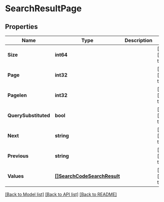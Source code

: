 # SearchResultPage

## Properties
Name | Type | Description | Notes
------------ | ------------- | ------------- | -------------
**Size** | **int64** |  | [optional] [default to null]
**Page** | **int32** |  | [optional] [default to null]
**Pagelen** | **int32** |  | [optional] [default to null]
**QuerySubstituted** | **bool** |  | [optional] [default to null]
**Next** | **string** |  | [optional] [default to null]
**Previous** | **string** |  | [optional] [default to null]
**Values** | [**[]SearchCodeSearchResult**](search_code_search_result.md) |  | [optional] [default to null]

[[Back to Model list]](../README.md#documentation-for-models) [[Back to API list]](../README.md#documentation-for-api-endpoints) [[Back to README]](../README.md)


